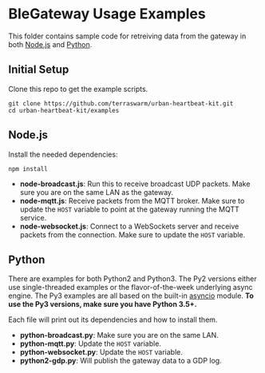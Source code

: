 BleGateway Usage Examples
=========================

This folder contains sample code for retreiving data from the gateway
in both [Node.js](https://nodejs.org/en/) and [Python](https://www.python.org/).

Initial Setup
-------------

Clone this repo to get the example scripts.

    git clone https://github.com/terraswarm/urban-heartbeat-kit.git
    cd urban-heartbeat-kit/examples

Node.js
-------

Install the needed dependencies:

    npm install
    
- **node-broadcast.js**: Run this to receive broadcast UDP packets.
Make sure you are on the same LAN as the gateway.
- **node-mqtt.js**: Receive packets from the MQTT broker. Make sure
to update the `HOST` variable to point at the gateway running the MQTT service.
- **node-websocket.js**: Connect to a WebSockets server and
receive packets from the connection. Make sure to update the `HOST` variable.


Python
------

There are examples for both Python2 and Python3. The Py2 versions either use
single-threaded examples or the flavor-of-the-week underlying async engine.
The Py3 examples are all based on the built-in
[asyncio](https://docs.python.org/3/library/asyncio.html) module. **To use the
Py3 versions, make sure you have Python 3.5+.**

Each file will print out its dependencies and how to install them.

- **python-broadcast.py**: Make sure you are on the same LAN.
- **python-mqtt.py**: Update the `HOST` variable.
- **python-websocket.py**: Update the `HOST` variable.
- **python2-gdp.py**: Will publish the gateway data to a GDP log.


